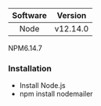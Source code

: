 Software|Version
:----:|:---------------:
Node|v12.14.0
NPM6.14.7

### Installation
* Install Node.js
* npm install nodemailer

